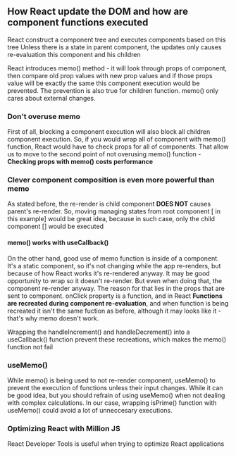 ## How React update the DOM and how are component functions executed
React construct a component tree and executes components based on this tree
Unless there is a state in parent component, the updates only causes re-evaluation this component and his children

React introduces memo() method - it will look through props of component, then compare old prop values with new prop values and if those props value will be exactly the same this component execution would be prevented. The prevention is also true for children function. memo() only cares about external changes. 

### Don't overuse memo
First of all, blocking a component execution will also block all children component execution. So, if you would wrap all of component with memo() function, React would have to check props for all of components. That allow us to move to the second point of not overusing memo() function - <b>Checking props with memo() costs performance</b>

### Clever component composition is even more powerful than memo
As stated before, the re-render is child component <b>DOES NOT</b> causes parent's re-render. So, moving managing states from root component [<App/> in this example] would be great idea, because in such case, only the child component [<ConfigureCounter/>] would be executed

#### memo() works with useCallback()
On the other hand, good use of memo function is inside of a <IconButton> component. It's a static component, so it's not changing while the app re-renders, but because of how React works it's re-rendered anyway. It may be good opportunity to wrap <IconButton> so it doesn't re-render. But even when doing that, the component re-render anyway.
The reason for that lies in the props that are sent to <IconButton> component. onClick property is a function, and in React <b>Functions are recreated during component re-evaluation</b>, and when function is being recreated it isn't the same fuction as before, although it may looks like it - that's why memo doesn't work.

Wrapping the handleIncrement() and handleDecrement() into a useCallback() function prevent these recreations, which makes the memo() function not fail

### useMemo()

While memo() is being used to not re-render component, useMemo() to prevent the execution of functions unless their input changes. While it can be good idea, but you should refrain of using useMemo() when not dealing with complex calculations. In our case, wrapping isPrime() function with useMemo() could avoid a lot of unneccesary executions.

### Optimizing React with Million JS

React Developer Tools is useful when trying to optimize React applications